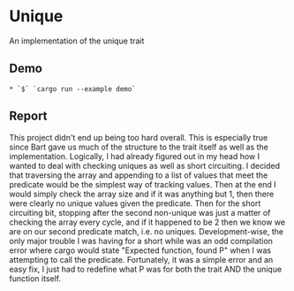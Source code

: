 # Unique

An implementation of the unique trait

## Demo
	* `$` `cargo run --example demo`

## Report

This project didn't end up being too hard overall. This is especially true since Bart gave us much of the structure to the trait itself as well as the implementation. Logically, I had already figured out in my head how I wanted to deal with checking uniques as well as short circuiting. I decided that traversing the array and appending to a list of values that meet the predicate would be the simplest way of tracking values. Then at the end I would simply check the array size and if it was anything but 1, then there were clearly no unique values given the predicate. Then for the short circuiting bit, stopping after the second non-unique was just a matter of checking the array every cycle, and if it happened to be 2 then we know we are on our second predicate match, i.e. no uniques. Development-wise, the only major trouble I was having for a short while was an odd compilation error where cargo would state "Expected function, found P" when I was attempting to call the predicate. Fortunately, it was a simple error and an easy fix, I just had to redefine what P was for both the trait AND the unique function itself.

